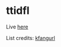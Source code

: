 # ttidfl

Live [here](https://rpubs.com/saurabh90/ttidfl)

List credits: [kfangurl](https://thefangirlverdict.com/index/all-reviews/full-list-of-shows/)